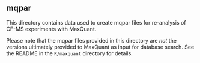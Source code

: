 ## mqpar

This directory contains data used to create mqpar files for re-analysis of CF-MS experiments with MaxQuant.

Please note that the mqpar files provided in this directory are _not_ the versions ultimately provided to MaxQuant as input for database search. See the README in the `R/maxquant` directory for details.
